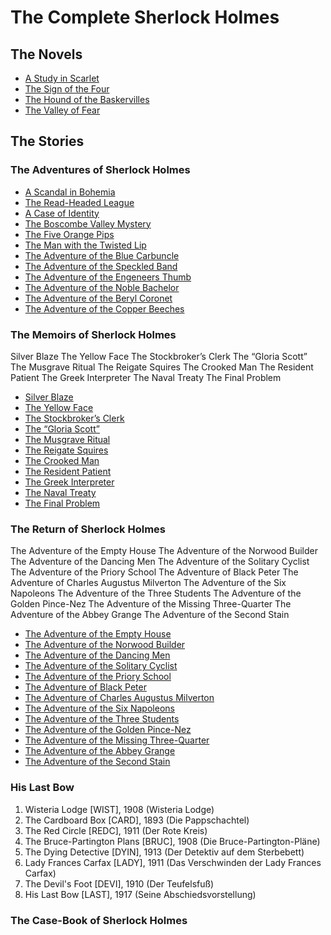 # The Complete Sherlock Holmes

## The Novels
- [A Study in Scarlet](/source/NOVELS/STUD/STUD.en.md.md)
- [The Sign of the Four](/source/NOVELS/SIGN/SIGN.en.md.md)
- [The Hound of the Baskervilles](/source/NOVELS/HOUN/HOUN.en.md.md)
- [The Valley of Fear](/source/NOVELS/VALL/VALL.en.md.md)

## The Stories

### The Adventures of Sherlock Holmes

- [A Scandal in Bohemia](/source/ADVE/SCAN/SCAN.en.md.md)
- [The Read-Headed League](/source/ADVE/REDH/REDH.en.md.md)
- [A Case of Identity](/source/ADVE/IDEN/IDEN.en.md.md)
- [The Boscombe Valley Mystery](/source/ADVE/BOSC/BOSC.en.md.md)
- [The Five Orange Pips](/source/ADVE/FIVE/FIVE.en.md.md)
- [The Man with the Twisted Lip](/source/ADVE/TWIS/TWIS.en.md.md)
- [The Adventure of the Blue Carbuncle](/source/ADVE/BLUE/BLUE.en.md)
- [The Adventure of the Speckled Band](/source/ADVE/SPEC/SPEC.en.md.md)
- [The Adventure of the Engeneers Thumb](/source/ADVE/ENGR/ENGR.en.md.md)
- [The Adventure of the Noble Bachelor](/source/ADVE/NOBL/NOBL.en.md.md)
- [The Adventure of the Beryl Coronet](/source/ADVE/BERY/BERY.en.md.md)
- [The Adventure of the Copper Beeches](/source/ADVE/COPP/COPP.en.md.md)

### The Memoirs of Sherlock Holmes
Silver Blaze
The Yellow Face
The Stockbroker’s Clerk
The “Gloria Scott”
The Musgrave Ritual
The Reigate Squires
The Crooked Man
The Resident Patient
The Greek Interpreter
The Naval Treaty
The Final Problem

- [Silver Blaze](Silver%20Blaze.md)
- [The Yellow Face](The%20Yellow%20Face.md)
- [The Stockbroker’s Clerk](The%20Stockbroker%E2%80%99s%20Clerk.md)
- [The “Gloria Scott”](The%20%E2%80%9CGloria%20Scott%E2%80%9D.md)
- [The Musgrave Ritual](The%20Musgrave%20Ritual.md)
- [The Reigate Squires](The%20Reigate%20Squires.md)
- [The Crooked Man](The%20Crooked%20Man.md)
- [The Resident Patient](The%20Resident%20Patient.md)
- [The Greek Interpreter](The%20Greek%20Interpreter.md)
- [The Naval Treaty](The%20Naval%20Treaty.md)
- [The Final Problem](The%20Final%20Problem.md)

### The Return of Sherlock Holmes
The Adventure of the Empty House
The Adventure of the Norwood Builder
The Adventure of the Dancing Men
The Adventure of the Solitary Cyclist
The Adventure of the Priory School
The Adventure of Black Peter
The Adventure of Charles Augustus Milverton
The Adventure of the Six Napoleons
The Adventure of the Three Students
The Adventure of the Golden Pince-Nez
The Adventure of the Missing Three-Quarter
The Adventure of the Abbey Grange
The Adventure of the Second Stain

- [The Adventure of the Empty House](The%20Adventure%20of%20the%20Empty%20House.md)
- [The Adventure of the Norwood Builder](The%20Adventure%20of%20the%20Norwood%20Builder.md)
- [The Adventure of the Dancing Men](The%20Adventure%20of%20the%20Dancing%20Men.md)
- [The Adventure of the Solitary Cyclist](The%20Adventure%20of%20the%20Solitary%20Cyclist.md)
- [The Adventure of the Priory School](The%20Adventure%20of%20the%20Priory%20School.md)
- [The Adventure of Black Peter](The%20Adventure%20of%20Black%20Peter.md)
- [The Adventure of Charles Augustus Milverton](The%20Adventure%20of%20Charles%20Augustus%20Milverton.md)
- [The Adventure of the Six Napoleons](The%20Adventure%20of%20the%20Six%20Napoleons.md)
- [The Adventure of the Three Students](The%20Adventure%20of%20the%20Three%20Students.md)
- [The Adventure of the Golden Pince-Nez](The%20Adventure%20of%20the%20Golden%20Pince-Nez.md)
- [The Adventure of the Missing Three-Quarter](The%20Adventure%20of%20the%20Missing%20Three-Quarter.md)
- [The Adventure of the Abbey Grange](The%20Adventure%20of%20the%20Abbey%20Grange.md)
- [The Adventure of the Second Stain](The%20Adventure%20of%20the%20Second%20Stain.md)

### His Last Bow
1.  Wisteria Lodge [WIST], 1908 (Wisteria Lodge)
2.  The Cardboard Box [CARD], 1893 (Die Pappschachtel)
3.  The Red Circle [REDC], 1911 (Der Rote Kreis)
4.  The Bruce-Partington Plans [BRUC], 1908 (Die Bruce-Partington-Pläne)
5.  The Dying Detective [DYIN], 1913 (Der Detektiv auf dem Sterbebett)
6.  Lady Frances Carfax [LADY], 1911 (Das Verschwinden der Lady Frances Carfax)
7.  The Devil's Foot [DEVI], 1910 (Der Teufelsfuß)
8.  His Last Bow [LAST], 1917 (Seine Abschiedsvorstellung)
### The Case-Book of Sherlock Holmes


